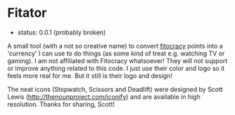 Fitator
=======

* status: 0.0.1 (probably broken)

A small tool (with a not so creative name) to convert [fitocracy](https://www.fitocracy.com) points into a 'currency' I can use to do things (as some kind of treat e.g. watching TV or gaming).
I am not affiliated with Fitocracy whatsoever!
They will not support or improve anything related to this code.
I just use their color and logo so it feels more real for me.
But it still is their logo and design!

The neat icons (Stopwatch, Scissors and Deadlift) were designed by Scott Lewis (http://thenounproject.com/iconify) and are available in high resolution.
Thanks for sharing, Scott!